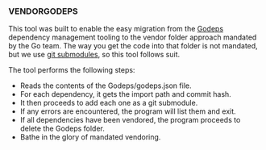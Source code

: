 ### VENDORGODEPS

This tool was built to enable the easy migration from the [Godeps](https://github.com/tools/godep) dependency management tooling to the vendor folder approach mandated by the Go team. The way you get the code into that
folder is not mandated, but we use [git submodules](https://git-scm.com/book/en/v2/Git-Tools-Submodules), so this tool follows suit.

The tool performs the following steps:

* Reads the contents of the Godeps/godeps.json file.
* For each dependency, it gets the import path and commit hash.
* It then proceeds to add each one as a git submodule.
* If any errors are encountered, the program will list them and exit.
* If all dependencies have been vendored, the program proceeds to delete the Godeps folder.
* Bathe in the glory of mandated vendoring.

